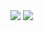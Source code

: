 <img src="https://github-readme-stats.vercel.app/api?username=naoya0117&&show_icons=true" />
<img src="https://github-profile-trophy.vercel.app/?username=naoya0117&column=7" />

